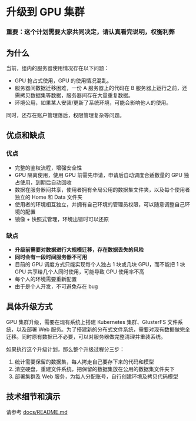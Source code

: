 # 升级到 GPU 集群

### 重要：这个计划需要大家共同决定，请认真看完说明，权衡利弊

## 为什么

当前，组内的服务器使用情况存在以下问题：
* GPU 抢占式使用，GPU 的使用情况混乱。
* 服务器间数据迁移困难，一份 A 服务器上的代码在 B 服务器上运行之前，还需拷贝数据集等数据，服务器间存在大量重复数据。
* 环境公用，如果某人安装/更新了系统环境，可能会影响他人的使用。

同时，还存在账户管理落后，权限管理复杂等问题。

## 优点和缺点

### 优点
* 完整的鉴权流程，增强安全性
* GPU 隔离使用，使用 GPU 前需先申请，申请后自动调度合适数量的 GPU 独占使用，到期后自动回收
* 数据在服务器间共享，使用者拥有全局公用的数据集文件夹，以及每个使用者独立的 Home 和 Data 文件夹
* 使用者的环境相互独立，并拥有自己环境的管理员权限，可以随意调整自己环境的配置
* 镜像 + 快照式管理，环境出错时可以还原

### 缺点
* **升级前需要对数据进行大规模迁移，存在数据丢失的风险**
* **同时会有一段时间服务器不可用**
* 目前的 GPU 调度方式只能实现每个人独占 1 块或几块 GPU，而不能把 1 块 GPU 共享给几个人同时使用，可能导致 GPU 使用率不高
* 每个人的环境需要重新配置
* 由于是个人开发，不可避免存在 bug

## 具体升级方式

GPU 集群升级，需要在现有系统上搭建 Kubernetes 集群、GlusterFS 文件系统，以及部署 Web 服务。为了搭建新的分布式文件系统，需要对现有数据做完全迁移。同时原有数据已不必要，可以对服务器做完整清理并重装系统。

如果执行这个升级计划，那么整个升级过程分三步：
1. 统计需要保留的数据集，每人拷走自己要存下来的代码和模型
2. 清空硬盘，重建文件系统，把保留的数据集放在公用的数据集文件夹下
3. 部署集群及 Web 服务，为每人分配账号，自行创建环境及拷贝代码模型

## 技术细节和演示

请参考 [docs/README.md](./docs/README.md)
